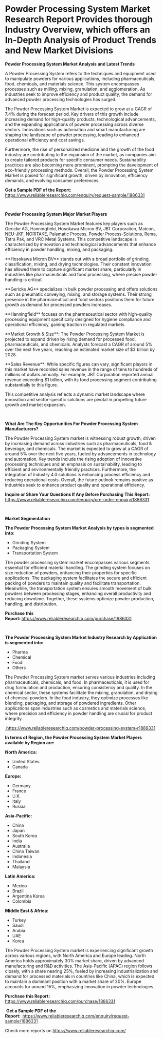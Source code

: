<p><h1>Powder Processing System Market Research Report Provides thorough Industry Overview, which offers an In-Depth Analysis of Product Trends and New Market Divisions</h1></p><p><strong>Powder Processing System Market Analysis and Latest Trends</strong></p>
<p><p>A Powder Processing System refers to the techniques and equipment used to manipulate powders for various applications, including pharmaceuticals, food, chemicals, and materials science. This system encompasses processes such as milling, mixing, granulation, and agglomeration. As industries seek to improve efficiency and product quality, the demand for advanced powder processing technologies has surged.</p><p>The Powder Processing System Market is expected to grow at a CAGR of 7.4% during the forecast period. Key drivers of this growth include increasing demand for high-quality products, technological advancements, and the expanding applications of powder processing across diverse sectors. Innovations such as automation and smart manufacturing are shaping the landscape of powder processing, leading to enhanced operational efficiency and cost savings.</p><p>Furthermore, the rise of personalized medicine and the growth of the food industry are contributing to the expansion of the market, as companies aim to create tailored products for specific consumer needs. Sustainability practices are also becoming more prominent, prompting the development of eco-friendly processing methods. Overall, the Powder Processing System Market is poised for significant growth, driven by innovation, efficiency demands, and evolving consumer preferences.</p></p>
<p><strong>Get a Sample PDF of the Report:&nbsp;</strong> <a href="https://www.reliableresearchiq.com/enquiry/request-sample/1886331?utm_campaign=3513&utm_medium=2&utm_source=Github&utm_content=ia&utm_term=10042025&utm_id=powder-processing-system">https://www.reliableresearchiq.com/enquiry/request-sample/1886331</a></p>
<p>&nbsp;</p>
<p><strong>Powder Processing System Major Market Players</strong></p>
<p><p>The Powder Processing System Market features key players such as Gericke AG, Hanningfield, Hosokawa Micron BV, JBT Corporation, Matcon, NEU-JKF, NORITAKE, Palamatic Process, Powder Process-Solutions, Rema, Tetra Pak, and VRC Metal Systems. This competitive landscape is characterized by innovation and technological advancements that enhance efficiency in powder handling, mixing, and packaging.</p><p>**Hosokawa Micron BV** stands out with a broad portfolio of grinding, classification, mixing, and drying technologies. Their constant innovation has allowed them to capture significant market share, particularly in industries like pharmaceuticals and food processing, where precise powder handling is critical. </p><p>**Gericke AG** specializes in bulk powder processing and offers solutions such as pneumatic conveying, mixing, and storage systems. Their strong presence in the pharmaceutical and food sectors positions them for future growth as demand for processed powders increases.</p><p>**Hanningfield** focuses on the pharmaceutical sector with high-quality processing equipment specifically designed for hygiene compliance and operational efficiency, gaining traction in regulated markets. </p><p>**Market Growth & Size**: The Powder Processing System Market is projected to expand driven by rising demand for processed food, pharmaceuticals, and chemicals. Analysts forecast a CAGR of around 5% over the next five years, reaching an estimated market size of $3 billion by 2028.</p><p>**Sales Revenue**: While specific figures can vary, significant players in this market have recorded sales revenue in the range of tens to hundreds of millions of dollars annually. For example, JBT Corporation reported annual revenue exceeding $1 billion, with its food processing segment contributing substantially to this figure.</p><p>This competitive analysis reflects a dynamic market landscape where innovation and sector-specific solutions are pivotal in propelling future growth and market expansion.</p></p>
<p>&nbsp;</p>
<p><strong>What Are The Key Opportunities For Powder Processing System Manufacturers?</strong></p>
<p><p>The Powder Processing System market is witnessing robust growth, driven by increasing demand across industries such as pharmaceuticals, food & beverage, and chemicals. The market is expected to grow at a CAGR of around 5% over the next five years, fueled by advancements in technology and automation. Key trends include the rising adoption of innovative processing techniques and an emphasis on sustainability, leading to efficient and environmentally friendly practices. Furthermore, the integration of Industry 4.0 solutions is enhancing process efficiency and reducing operational costs. Overall, the future outlook remains positive as industries seek to enhance product quality and operational efficiency.</p></p>
<p><strong>Inquire or Share Your Questions If Any Before Purchasing This Report:</strong> <a href="https://www.reliableresearchiq.com/enquiry/pre-order-enquiry/1886331?utm_campaign=3513&utm_medium=2&utm_source=Github&utm_content=ia&utm_term=10042025&utm_id=powder-processing-system">https://www.reliableresearchiq.com/enquiry/pre-order-enquiry/1886331</a></p>
<p>&nbsp;</p>
<p><strong>Market Segmentation</strong></p>
<p><strong>The Powder Processing System Market Analysis by types is segmented into:</strong></p>
<p><ul><li>Grinding System</li><li>Packaging System</li><li>Transportation System</li></ul></p>
<p><p>The powder processing system market encompasses various segments essential for efficient material handling. The grinding system focuses on size reduction of powders, enhancing their properties for specific applications. The packaging system facilitates the secure and efficient packing of powders to maintain quality and facilitate transportation. Meanwhile, the transportation system ensures smooth movement of bulk powders between processing stages, enhancing overall productivity and reducing downtime. Together, these systems optimize powder production, handling, and distribution.</p></p>
<p><strong>Purchase this Report:&nbsp;</strong><a href="https://www.reliableresearchiq.com/purchase/1886331?utm_campaign=3513&utm_medium=2&utm_source=Github&utm_content=ia&utm_term=10042025&utm_id=powder-processing-system">https://www.reliableresearchiq.com/purchase/1886331</a></p>
<p>&nbsp;</p>
<p><strong>The Powder Processing System Market Industry Research by Application is segmented into:</strong></p>
<p><ul><li>Pharma</li><li>Chemical</li><li>Food</li><li>Others</li></ul></p>
<p><p>The Powder Processing System market serves various industries including pharmaceuticals, chemicals, and food. In pharmaceuticals, it is used for drug formulation and production, ensuring consistency and quality. In the chemical sector, these systems facilitate the mixing, granulation, and drying of chemical powders. In the food industry, they optimize processes like blending, packaging, and storage of powdered ingredients. Other applications span industries such as cosmetics and materials science, where precision and efficiency in powder handling are crucial for product integrity.</p></p>
<p><a href="https://www.reliableresearchiq.com/powder-processing-system-r1886331?utm_campaign=3513&utm_medium=2&utm_source=Github&utm_content=ia&utm_term=10042025&utm_id=powder-processing-system">&nbsp;https://www.reliableresearchiq.com/powder-processing-system-r1886331</a></p>
<p><strong>In terms of Region, the Powder Processing System Market Players available by Region are:</strong></p>
<p>
    <p> <strong> North America: </strong>
        <ul>
            <li>United States</li>
            <li>Canada</li>
        </ul>
        </p> 
    <p> <strong> Europe: </strong>
        <ul>
            <li>Germany</li>
            <li>France</li>
            <li>U.K.</li>
            <li>Italy</li>
            <li>Russia</li>
        </ul>
        </p> 
    <p> <strong> Asia-Pacific: </strong>
        <ul>
            <li>China</li>
            <li>Japan</li>
            <li>South Korea</li>
            <li>India</li>
            <li>Australia</li>
            <li>China Taiwan</li>
            <li>Indonesia</li>
            <li>Thailand</li>
            <li>Malaysia</li>
        </ul>
        </p> 
    <p> <strong> Latin America: </strong>
        <ul>
            <li>Mexico</li>
            <li>Brazil</li>
            <li>Argentina Korea</li>
            <li>Colombia</li>
        </ul>
        </p> 
    <p> <strong> Middle East & Africa: </strong>
        <ul>
            <li>Turkey</li>
            <li>Saudi</li>
            <li>Arabia</li>
            <li>UAE</li>
            <li>Korea</li>
        </ul>
    </p>
    </p>
<p><p>The Powder Processing System market is experiencing significant growth across various regions, with North America and Europe leading. North America holds approximately 30% market share, driven by advanced manufacturing and R&D activities. The Asia-Pacific (APAC) region follows closely, with a share nearing 25%, fueled by increasing industrialization and demand for processed materials in countries like China, which is expected to maintain a dominant position with a market share of 20%. Europe accounts for around 15%, emphasizing innovation in powder technologies.</p></p>
<p><strong>Purchase this Report: </strong><a href="https://www.reliableresearchiq.com/purchase/1886331?utm_campaign=3513&utm_medium=2&utm_source=Github&utm_content=ia&utm_term=10042025&utm_id=powder-processing-system">https://www.reliableresearchiq.com/purchase/1886331</a></p>
<p>&nbsp;<strong>Get a Sample PDF of the Report:&nbsp;&nbsp;</strong><a href="https://www.reliableresearchiq.com/enquiry/request-sample/1886331?utm_campaign=3513&utm_medium=2&utm_source=Github&utm_content=ia&utm_term=10042025&utm_id=powder-processing-system">https://www.reliableresearchiq.com/enquiry/request-sample/1886331</a></p>
<p><strong></strong></p>
<p>Check more reports on <a href="https://www.reliableresearchiq.com/?utm_campaign=3513&utm_medium=2&utm_source=Github&utm_content=ia&utm_term=10042025&utm_id=powder-processing-system">https://www.reliableresearchiq.com/</a></p>